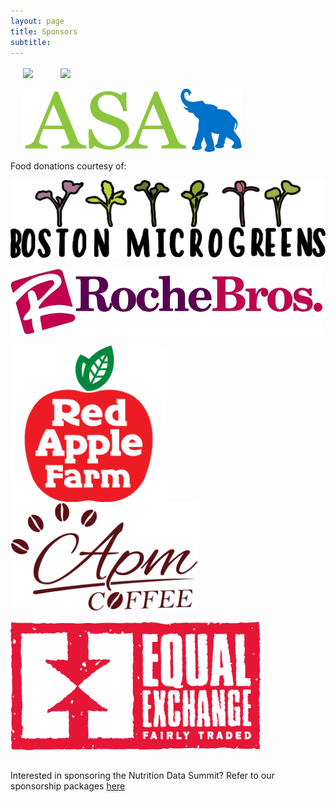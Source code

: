 ```yaml
---
layout: page
title: Sponsors 
subtitle: 
---
```


<a href="https://nutrition.tufts.edu/"><img src="/img/sponsors/friedman_recolor.png" width="200"  hspace="20" align="center"></a>
<a href="http://environment.tufts.edu/"><img src="/img/sponsors/tie_recolor.png" width="200"  hspace="20"  align="center"></a>
<br><br>
<a href="https://sites.tufts.edu/tuftsasa/"><img src="/img/sponsors/asat.png" width="350"  hspace="20"  align="center"></a>

Food donations courtesy of:

<img src="/img/sponsors/boston_microgreens.png" width="600"  align="center">
<br><br>
<img src="/img/sponsors/roche_bros.png" width="500"  align="center">
<br><br>
<img src="/img/sponsors/redapplefarms.png" width="250"  align="center">          <img src="/img/sponsors/apm_coffee.png" width="300"  align="center"></a>        
<br><br>
<img src="/img/sponsors/equalexchange.png" width="400"  align="center"></a>        
<br><br>

Interested in sponsoring the Nutrition Data Summit? Refer to our sponsorship packages <a href="img/partners/%5BNDS%5D%20Sponsorship%20%26%20Partnership%20Packages.pdf" download="%5BNDS%5D%20Sponsorship%20%26%20Partnership%20Packages.pdf">here</a>


